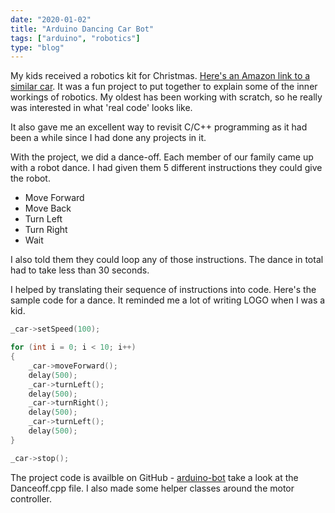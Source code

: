 ```yaml
--- 
date: "2020-01-02"
title: "Arduino Dancing Car Bot"
tags: ["arduino", "robotics"]
type: "blog"
---
```


My kids received a robotics kit for Christmas.  [Here's an Amazon link to a similar car](https://www.amazon.com/LAFVIN-Include-Ultrasonic-Bluetooth-Tutorial/dp/B07JN46YSW).  It was a fun project to put together to explain some of the inner workings of robotics.  My oldest has been working with scratch, so he really was interested in what 'real code' looks like.

It also gave me an excellent way to revisit C/C++ programming as it had been a while since I had done any projects in it.

With the project, we did a dance-off.  Each member of our family came up with a robot dance. I had given them 5 different instructions they could give the robot.

* Move Forward
* Move Back
* Turn Left
* Turn Right
* Wait

I also told them they could loop any of those instructions.
The dance in total had to take less than 30 seconds. 

I helped by translating their sequence of instructions into code. Here's the sample code for a dance.  It reminded me a lot of writing LOGO when I was a kid.

```cpp
_car->setSpeed(100);

for (int i = 0; i < 10; i++)
{
    _car->moveForward();
    delay(500);
    _car->turnLeft();
    delay(500);
    _car->turnRight();
    delay(500);
    _car->turnLeft();
    delay(500);
}

_car->stop();
```

The project code is availble on GitHub - [arduino-bot](https://github.com/jerhon/arduino-bot) take a look at the Danceoff.cpp file.  I also made some helper classes around the motor controller.
